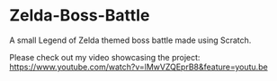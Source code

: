 # Zelda-Boss-Battle
A small Legend of Zelda themed boss battle made using Scratch.

Please check out my video showcasing the project:
https://www.youtube.com/watch?v=lMwVZQEprB8&feature=youtu.be
